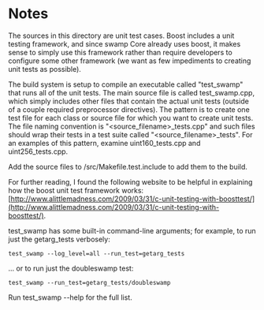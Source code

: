# Notes
The sources in this directory are unit test cases.  Boost includes a
unit testing framework, and since swamp Core already uses boost, it makes
sense to simply use this framework rather than require developers to
configure some other framework (we want as few impediments to creating
unit tests as possible).

The build system is setup to compile an executable called "test_swamp"
that runs all of the unit tests.  The main source file is called
test_swamp.cpp, which simply includes other files that contain the
actual unit tests (outside of a couple required preprocessor
directives).  The pattern is to create one test file for each class or
source file for which you want to create unit tests.  The file naming
convention is "<source_filename>_tests.cpp" and such files should wrap
their tests in a test suite called "<source_filename>_tests".  For an
examples of this pattern, examine uint160_tests.cpp and
uint256_tests.cpp.

Add the source files to /src/Makefile.test.include to add them to the build.

For further reading, I found the following website to be helpful in
explaining how the boost unit test framework works:
[http://www.alittlemadness.com/2009/03/31/c-unit-testing-with-boosttest/](http://www.alittlemadness.com/2009/03/31/c-unit-testing-with-boosttest/).

test_swamp has some built-in command-line arguments; for
example, to run just the getarg_tests verbosely:

    test_swamp --log_level=all --run_test=getarg_tests

... or to run just the doubleswamp test:

    test_swamp --run_test=getarg_tests/doubleswamp

Run  test_swamp --help   for the full list.

